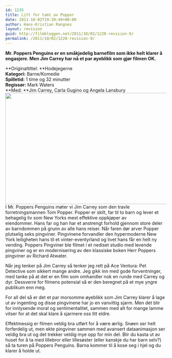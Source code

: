```yaml
---
id: 1235
title: Litt for tamt av Popper
date: 2011-10-02T19:39:49+00:00
author: Hans-Kristian Rangnes
layout: revision
guid: http://filmbloggen.net/2011/10/02/1220-revision-9/
permalink: /2011/10/02/1220-revision-9/
---
```

**Mr. Poppers Penguins er en småkjedelig barnefilm som ikke helt klarer å engasjere. Men Jim Carrey har nå et par øyeblikk som gjør filmen OK.**<!--more-->

**Originaltittel: **Hodejegerne  
**Kategori:** Barne/Komedie  
**Spilletid:** 1 time og 32 minutter  
**Regissør:** Mark Waters  
**Med: **Jim Carrey, Carla Gugino og Angela Lansbury  
<a href="http://filmbloggen.net/2011/10/02/litt-for-tamt-av-popper/mr-poppers-penguins/" rel="attachment wp-att-1221"><img class="alignnone size-large wp-image-1221" src="http://filmbloggen.net/wp-content/uploads//2011/10/iwnvelk15-620x348.jpg" alt="" width="620" height="348" /><br /> </a>I Mr. Poppers Penguins møter vi Jim Carrey som den travle forretningsmannen Tom Popper. Popper er skilt, far til to barn og lever et behagelig liv som New Yorks mest effektive oppkjøper av eiendommer. Hans far og han har et anstrengt forhold gjennom store deler av barndommen på grunn av alle hans reiser. Når faren dør arver Popper plutselig seks pingviner. Pingvinene forvandler den hypermoderne New York leiligheten hans til et vinter-eventyrland og livet hans får en helt ny vending. Poppers Pingviner ble filmet i et nediset studio med levende pingviner og er en modernisering av den klassiske boken Herr Poppers pingviner av Richard Atwater.

Når jeg tenker på Jim Carrey så tenker jeg rett på Ace Ventura: Pet Detective som sikkert mange andre. Jeg gikk inn med gode forventninger, med tanke på at det er en film som omhandler nok en runde med Carrey og dyr. Dessverre for filmens potensial så er den beregnet på et mye yngre publikum enn meg.

For all del så er det et par morsomme øyeblikk som Jim Carrey klarer å lage ut av ingenting og disse pingvinene har jo en vanvittig sjarm. Men det blir for innlysende moral og sentimentalitet, sammen med alt for mange lamme vitser for at det skal klare å sjarmere oss litt eldre.

Effektmessig er filmen veldig bra utført for å være ærlig. Snøen ser helt forferdelig ut, men ekte pingviner sammen med avansert dataanimasjon ser veldig bra ut og det trekker veldig mye opp for min del. Blir du kasta ut av huset for å ta med lillebror eller lillesøster (eller kanskje du har barn selv?) så ta turen på Poppers Penguins. Barna kommer til å kose seg i hjel og du klarer å holde ut.